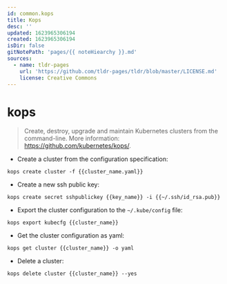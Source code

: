 ```yaml
---
id: common.kops
title: Kops
desc: ''
updated: 1623965306194
created: 1623965306194
isDir: false
gitNotePath: 'pages/{{ noteHiearchy }}.md'
sources:
  - name: tldr-pages
    url: 'https://github.com/tldr-pages/tldr/blob/master/LICENSE.md'
    license: Creative Commons
---
```

# kops

> Create, destroy, upgrade and maintain Kubernetes clusters from the command-line.
> More information: <https://github.com/kubernetes/kops/>.

- Create a cluster from the configuration specification:

`kops create cluster -f {{cluster_name.yaml}}`

- Create a new ssh public key:

`kops create secret sshpublickey {{key_name}} -i {{~/.ssh/id_rsa.pub}}`

- Export the cluster configuration to the `~/.kube/config` file:

`kops export kubecfg {{cluster_name}}`

- Get the cluster configuration as yaml:

`kops get cluster {{cluster_name}} -o yaml`

- Delete a cluster:

`kops delete cluster {{cluster_name}} --yes`

